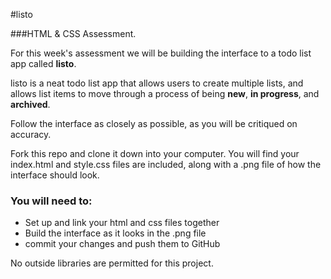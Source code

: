 #listo

###HTML & CSS Assessment.



For this week's assessment we will be building the interface to a todo list app called **listo**. 

listo is a neat todo list app that allows users to create multiple lists, and allows list items to move through a process of being **new**, **in progress**, and **archived**.

Follow the interface as closely as possible, as you will be critiqued on accuracy. 

Fork this repo and clone it down into your computer. You will find your index.html and style.css files are included, along with a .png file of how the interface should look. 

### You will need to:
<ul>
<li>Set up and link your html and css files together</li>
<li>Build the interface as it looks in the .png file</li>
<li>commit your changes and push them to GitHub</li>
</ul>

No outside libraries are permitted for this project. 